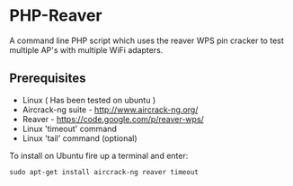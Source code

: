 # PHP-Reaver

A command line PHP script which uses the reaver WPS pin cracker to test multiple AP's with multiple WiFi adapters.

## Prerequisites

* Linux ( Has been tested on ubuntu )
* Aircrack-ng suite - http://www.aircrack-ng.org/
* Reaver - https://code.google.com/p/reaver-wps/
* Linux 'timeout' command
* Linux 'tail' command (optional)

To install on Ubuntu fire up a terminal and enter:

```
sudo apt-get install aircrack-ng reaver timeout
```